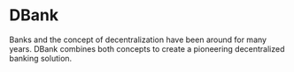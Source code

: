 # DBank
Banks and the concept of decentralization have been around for many years. DBank combines both concepts to create a pioneering decentralized banking solution.
